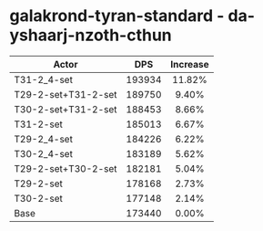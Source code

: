 # galakrond-tyran-standard - da-yshaarj-nzoth-cthun
| Actor | DPS | Increase |
|---|:---:|:---:|
|T31-2_4-set|193934|11.82%|
|T29-2-set+T31-2-set|189750|9.40%|
|T30-2-set+T31-2-set|188453|8.66%|
|T31-2-set|185013|6.67%|
|T29-2_4-set|184226|6.22%|
|T30-2_4-set|183189|5.62%|
|T29-2-set+T30-2-set|182181|5.04%|
|T29-2-set|178168|2.73%|
|T30-2-set|177148|2.14%|
|Base|173440|0.00%|

